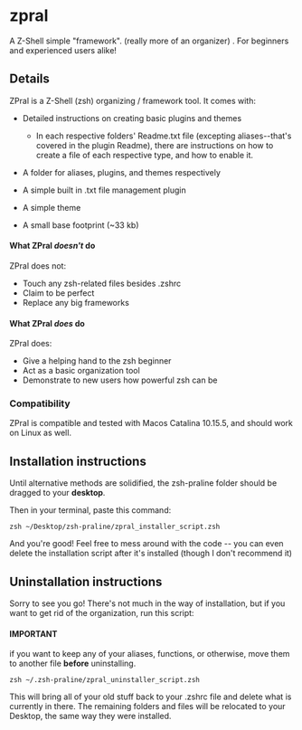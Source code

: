 # zpral
A Z-Shell simple "framework". (really more of an organizer) . For beginners and experienced users alike!

## Details
ZPral is a Z-Shell (zsh) organizing / framework tool. It comes with:
* Detailed instructions on creating basic plugins and themes

  * In each respective folders' Readme.txt file (excepting aliases--that's covered in the plugin Readme), there are instructions on how to create a file of each respective type, and how to enable it. 

* A folder for aliases, plugins, and themes respectively
* A simple built in .txt file management plugin
* A simple theme
* A small base footprint (~33 kb)

#### What ZPral *doesn't* do
ZPral does not:
* Touch any zsh-related files besides .zshrc
* Claim to be perfect
* Replace any big frameworks

#### What ZPral *does* do
ZPral does:
* Give a helping hand to the zsh beginner
* Act as a basic organization tool
* Demonstrate to new users how powerful zsh can be

### Compatibility
ZPral is compatible and tested with Macos Catalina 10.15.5, and should work on Linux as well. 

## Installation instructions
Until alternative methods are solidified, the zsh-praline folder should be dragged to your **desktop**.

Then in your terminal, paste this command:

`zsh ~/Desktop/zsh-praline/zpral_installer_script.zsh`

And you're good! Feel free to mess around with the code -- you can even delete the installation script after it's installed (though I don't recommend it)

## Uninstallation instructions
Sorry to see you go! There's not much in the way of installation, but if you want to get rid of the organization, run this script:

#### **IMPORTANT**
if you want to keep any of your aliases, functions, or otherwise, move them to another file **before** uninstalling.

`zsh ~/.zsh-praline/zpral_uninstaller_script.zsh`

This will bring all of your old stuff back to your .zshrc file and delete what is currently in there. The remaining folders and files will be relocated to your Desktop, the same way they were installed.

